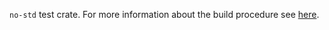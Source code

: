 `no-std` test crate. For more information about the build procedure see [here](https://github.com/jpramosi/errore/tree/master/scripts/build.sh).
